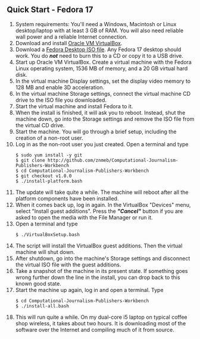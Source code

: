 ## Quick Start - Fedora 17

1. System requirements: You'll need a Windows, Macintosh or Linux desktop/laptop with at least 3 GB of RAM. You will also need reliable wall power and a reliable Internet connection.
1. Download and install [Oracle VM VirtualBox](https://www.virtualbox.org/wiki/Downloads).
1. Download a [Fedora Desktop ISO file](https://fedoraproject.org/en/get-fedora-options). Any Fedora 17 desktop should work. You do ***not*** need to burn this to a CD or copy it to a USB drive.
1. Start up Oracle VM VirtualBox. Create a virtual machine with the Fedora Linux operating system, 1536 MB of memory, and a 20 GB virtual hard disk.
1. In the virtual machine Display settings, set the display video memory to 128 MB and enable 3D acceleration.
1. In the virtual machine Storage settings, connect the virtual machine CD drive to the ISO file you downloaded.
1. Start the virtual machine and install Fedora to it.
1. When the install is finished, it will ask you to reboot. Instead, shut the machine down, go into the Storage settings and remove the ISO file from the virtual CD drive.
1. Start the machine. You will go through a brief setup, including the creation of a non-root user.
1. Log in as the non-root user you just created. Open a terminal and type
    ```
    $ sudo yum install -y git
    $ git clone http://github.com/znmeb/Computational-Journalism-Publishers-Workbench  
    $ cd Computational-Journalism-Publishers-Workbench  
    $ git checkout v1.0.0
    $ ./install-platform.bash  
    ```
1. The update will take quite a while. The machine will reboot after all the platform components have been installed. 
1. When it comes back up, log in again. In the VirtualBox "Devices" menu, select "Install guest additions". Press the ***"Cancel"*** button if you are asked to open the media with the File Manager or run it.
1. Open a terminal and type
    ```
    $ ./VirtualBoxSetup.bash
    ```
1. The script will install the VirtualBox guest additions. Then the virtual machine will shut down.
1. After shutdown, go into the machine's Storage settings and disconnect the virtual ISO file with the guest additions.
1. Take a snapshot of the machine in its present state. If something goes wrong further down the line in the install, you can drop back to this known good state.
1. Start the machine up again, log in and open a terminal. Type
    ```
    $ cd Computational-Journalism-Publishers-Workbench  
    $ ./install-all.bash  
    ```
1. This will run quite a while. On my dual-core i5 laptop on typical coffee shop wireless, it takes about two hours. It is downloading most of the software over the Internet and compiling much of it from source.
